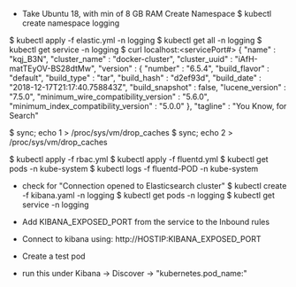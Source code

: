 * Take Ubuntu 18, with min of 8 GB RAM
Create Namespace
$  kubectl create namespace logging

$ kubectl apply -f elastic.yml -n logging
$ kubectl get all -n logging
$ kubectl get service -n logging
$ curl localhost:<servicePort#>
{
  "name" : "kqj_B3N",
  "cluster_name" : "docker-cluster",
  "cluster_uuid" : "iAfH-matTEyOV-BS28dtMw",
  "version" : {
    "number" : "6.5.4",
    "build_flavor" : "default",
    "build_type" : "tar",
    "build_hash" : "d2ef93d",
    "build_date" : "2018-12-17T21:17:40.758843Z",
    "build_snapshot" : false,
    "lucene_version" : "7.5.0",
    "minimum_wire_compatibility_version" : "5.6.0",
    "minimum_index_compatibility_version" : "5.0.0"
  },
  "tagline" : "You Know, for Search"


$  sync; echo 1 > /proc/sys/vm/drop_caches
$  sync; echo 2 > /proc/sys/vm/drop_caches

$ kubectl apply -f rbac.yml
$ kubectl apply -f fluentd.yml
$ kubectl get pods -n kube-system
$ kubectl logs -f fluentd-POD -n kube-system
 - check for "Connection opened to Elasticsearch cluster"
$ kubectl create -f kibana.yaml -n logging
$ kubectl get pods -n logging
$ kubectl get service -n logging
 - Add KIBANA_EXPOSED_PORT from the service to the Inbound rules	
 - Connect to kibana using: http://HOSTIP:KIBANA_EXPOSED_PORT

- Create a test pod 
- run this under Kibana -> Discover -> "kubernetes.pod_name:<podname>"
